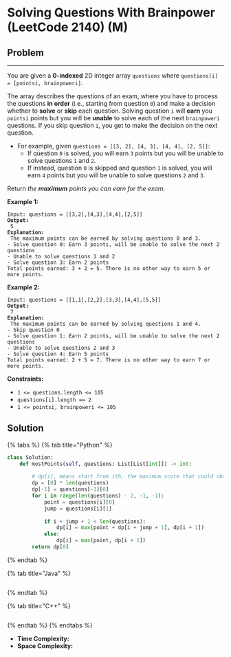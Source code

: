 # Solving Questions With Brainpower (LeetCode 2140) (M)

## Problem

****

You are given a **0-indexed** 2D integer array `questions` where `questions[i] = [pointsi, brainpoweri]`.

The array describes the questions of an exam, where you have to process the questions **in order** (i.e., starting from question `0`) and make a decision whether to **solve** or **skip** each question. Solving question `i` will **earn** you `pointsi` points but you will be **unable** to solve each of the next `brainpoweri` questions. If you skip question `i`, you get to make the decision on the next question.

* For example, given `questions = [[3, 2], [4, 3], [4, 4], [2, 5]]`:
  * If question `0` is solved, you will earn `3` points but you will be unable to solve questions `1` and `2`.
  * If instead, question `0` is skipped and question `1` is solved, you will earn `4` points but you will be unable to solve questions `2` and `3`.

Return _the **maximum** points you can earn for the exam_.

&#x20;

**Example 1:**

<pre><code>Input: questions = [[3,2],[4,3],[4,4],[2,5]]
<strong>Output:
</strong> 5
<strong>Explanation:
</strong> The maximum points can be earned by solving questions 0 and 3.
- Solve question 0: Earn 3 points, will be unable to solve the next 2 questions
- Unable to solve questions 1 and 2
- Solve question 3: Earn 2 points
Total points earned: 3 + 2 = 5. There is no other way to earn 5 or more points.</code></pre>

**Example 2:**

<pre><code>Input: questions = [[1,1],[2,2],[3,3],[4,4],[5,5]]
<strong>Output:
</strong> 7
<strong>Explanation:
</strong> The maximum points can be earned by solving questions 1 and 4.
- Skip question 0
- Solve question 1: Earn 2 points, will be unable to solve the next 2 questions
- Unable to solve questions 2 and 3
- Solve question 4: Earn 5 points
Total points earned: 2 + 5 = 7. There is no other way to earn 7 or more points.</code></pre>

&#x20;

**Constraints:**

* `1 <= questions.length <= 105`
* `questions[i].length == 2`
* `1 <= pointsi, brainpoweri <= 105`



## Solution&#x20;

{% tabs %}
{% tab title="Python" %}
```python
class Solution:
    def mostPoints(self, questions: List[List[int]]) -> int:
        
        # dp[i], means start from ith, the maximum score that could obtain
        dp = [0] * len(questions)
        dp[-1] = questions[-1][0]
        for i in range(len(questions) - 2, -1, -1):
            point = questions[i][0]
            jump = questions[i][1]
            
            if i + jump + 1 < len(questions):
                dp[i] = max(point + dp[i + jump + 1], dp[i + 1])
            else:
                dp[i] = max(point, dp[i + 1])
        return dp[0]
```
{% endtab %}

{% tab title="Java" %}
```java
```
{% endtab %}

{% tab title="C++" %}
```cpp
```
{% endtab %}
{% endtabs %}

* **Time Complexity:**
* **Space Complexity:**
